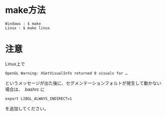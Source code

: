 make方法
========

	Windows : $ make
	Linux : $ make linux

注意
====

Linux上で

	OpenGL Warning: XGetVisualInfo returned 0 visuals for …

というメッセージが出た後に、セグメンテーションフォルトが発生して動かない場合は、
.bashrc に

	export LIBGL_ALWAYS_INDIRECT=1

を追加してください。

